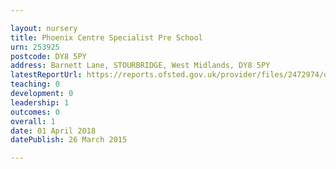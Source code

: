 ```yaml
---

layout: nursery
title: Phoenix Centre Specialist Pre School
urn: 253925
postcode: DY8 5PY
address: Barnett Lane, STOURBRIDGE, West Midlands, DY8 5PY
latestReportUrl: https://reports.ofsted.gov.uk/provider/files/2472974/urn/253925.pdf
teaching: 0
development: 0
leadership: 1
outcomes: 0
overall: 1
date: 01 April 2018 
datePublish: 26 March 2015

---
```

